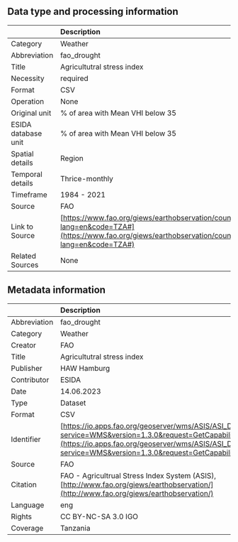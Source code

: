 ## Data type and processing information 

|                     | Description                                                                                                                                                      |
|:--------------------|:-----------------------------------------------------------------------------------------------------------------------------------------------------------------|
| Category            | Weather                                                                                                                                                          |
| Abbreviation        | fao_drought                                                                                                                                                      |
| Title               | Agricultutral stress index                                                                                                                                       |
| Necessity           | required                                                                                                                                                         |
| Format              | CSV                                                                                                                                                              |
| Operation           | None                                                                                                                                                             |
| Original unit       | % of area with Mean VHI below 35                                                                                                                                 |
| ESIDA database unit | % of area with Mean VHI below 35                                                                                                                                 |
| Spatial details     | Region                                                                                                                                                           |
| Temporal details    | Thrice-monthly                                                                                                                                                   |
| Timeframe           | 1984 - 2021                                                                                                                                                      |
| Source              | FAO                                                                                                                                                              |
| Link to Source      | [https://www.fao.org/giews/earthobservation/country/index.jsp?lang=en&code=TZA#](https://www.fao.org/giews/earthobservation/country/index.jsp?lang=en&code=TZA#) |
| Related Sources     | None                                                                                                                                                             |

## Metadata information 

|              | Description                                                                                                                                                                                                    |
|:-------------|:---------------------------------------------------------------------------------------------------------------------------------------------------------------------------------------------------------------|
| Abbreviation | fao_drought                                                                                                                                                                                                    |
| Category     | Weather                                                                                                                                                                                                        |
| Creator      | FAO                                                                                                                                                                                                            |
| Title        | Agricultutral stress index                                                                                                                                                                                     |
| Publisher    | HAW Hamburg                                                                                                                                                                                                    |
| Contributor  | ESIDA                                                                                                                                                                                                          |
| Date         | 14.06.2023                                                                                                                                                                                                     |
| Type         | Dataset                                                                                                                                                                                                        |
| Format       | CSV                                                                                                                                                                                                            |
| Identifier   | [https://io.apps.fao.org/geoserver/wms/ASIS/ASI_D/v1?service=WMS&version=1.3.0&request=GetCapabilities](https://io.apps.fao.org/geoserver/wms/ASIS/ASI_D/v1?service=WMS&version=1.3.0&request=GetCapabilities) |
| Source       | FAO                                                                                                                                                                                                            |
| Citation     | FAO - Agricultrual Stress Index System (ASIS), [http://www.fao.org/giews/earthobservation/](http://www.fao.org/giews/earthobservation/)                                                                        |
| Language     | eng                                                                                                                                                                                                            |
| Rights       | CC BY-NC-SA 3.0 IGO                                                                                                                                                                                            |
| Coverage     | Tanzania                                                                                                                                                                                                       |